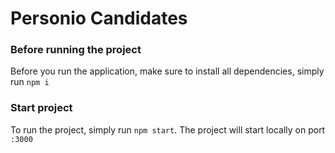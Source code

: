 # Personio Candidates

### Before running the project
Before you run the application, make sure to install all dependencies, simply run `npm i`

### Start project
To run the project, simply run `npm start`. The project will start locally on port `:3000`



